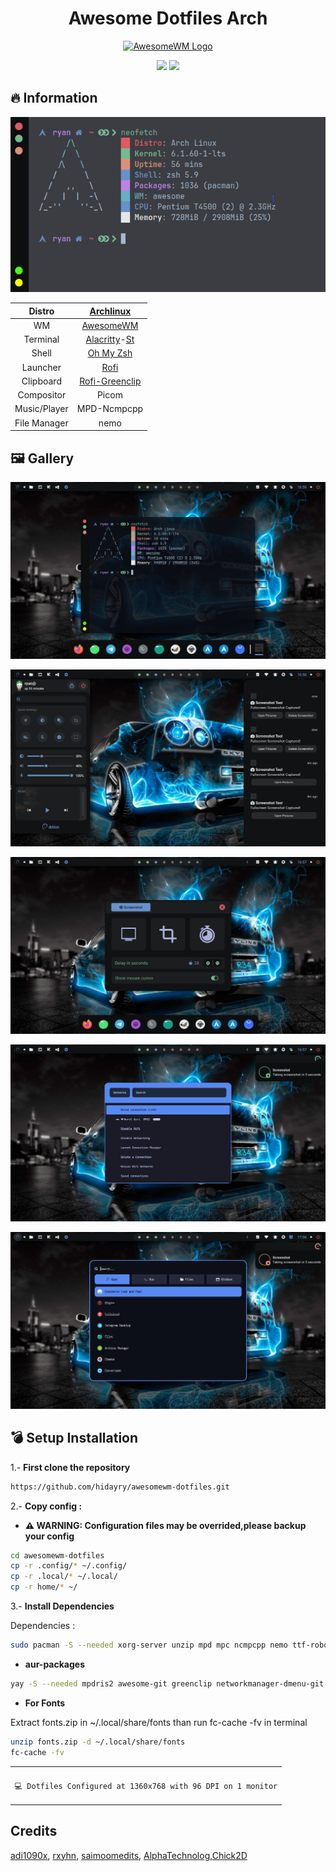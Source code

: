 <div align="center">
     <h1>Awesome Dotfiles Arch</h1>
 </div>

<div align=center>

<a href="https://awesomewm.org/"><img alt="AwesomeWM Logo" height="150" src="https://upload.wikimedia.org/wikipedia/commons/0/07/Awesome_logo.svg"></a>

<div align="center">
    <img src ="https://img.shields.io/badge/Awesome-WM-blue?style=for-the-badge&logo=lua&logoColor=red&color=red"/>
    <img src ="https://img.shields.io/badge/Archlinux-green?style=for-the-badge&logo=Arch Linux&logoColor=red&color=blue"/>
</div>

</div>

## 🔥 Information

![ss](./ss/terminal.png)

|    Distro    |                          [Archlinux](https://archlinux.org/)                           |
| :----------: | :------------------------------------------------------------------------------------: |
|      WM      |                   [AwesomeWM](https://github.com/awesomeWM/awesome)                    |
|   Terminal   | [Alacritty](https://github.com/alacritty/alacritty)-[St](https://github.com/siduck/st) |
|    Shell     |                    [Oh My Zsh](https://github.com/ohmyzsh/ohmyzsh)                     |
|   Launcher   |                       [Rofi](https://github.com/davatorium/rofi)                       |
|  Clipboard   |                  [Rofi-Greenclip](https://github.com/erebe/greenclip)                  |
|  Compositor  |                                         Picom                                          |
| Music/Player |                                      MPD-Ncmpcpp                                       |
| File Manager |                                          nemo                                          |

## 🖼️ Gallery

![ss](./ss/home.png)

![ss](./ss/widget.png)

![ss](./ss/sstools.png)

![ss](./ss/network.png)

![ss](./ss/rofi.png)

## 💣 Setup Installation

1.- <b>First clone the repository</b>

```sh
https://github.com/hidayry/awesomewm-dotfiles.git
```

2.- <b>Copy config :</b>

- **⚠️ WARNING: Configuration files may be overrided,please backup your config**

```sh
cd awesomewm-dotfiles
cp -r .config/* ~/.config/
cp -r .local/* ~/.local/
cp -r home/* ~/
```

3.- <b>Install Dependencies</b>

Dependencies :

```sh
sudo pacman -S --needed xorg-server unzip mpd mpc ncmpcpp nemo ttf-roboto polkit-gnome maim alsa-utils brightnessctl jq playerctl xdotool xdo redshift lxappearance-gtk3 python-mutagen dmenu rofi picom xautolock gvfs gvfs-mtp gvfs-ntfs alacritty
```

- **aur-packages**

```sh
yay -S --needed mpdris2 awesome-git greenclip networkmanager-dmenu-git i3lock-color tela-circle-icon-theme-manjaro material-gtk-theme-deepocean-git
```

- **For Fonts**

Extract fonts.zip in ~/.local/share/fonts than run fc-cache -fv in terminal

```sh
unzip fonts.zip -d ~/.local/share/fonts
fc-cache -fv
```

<table align="center">
   <tr>
      <th align="center">
      </th>
   </tr>
   <tr>
      <td align="center">

    💻 Dotfiles Configured at 1360x768 with 96 DPI on 1 monitor

   </tr>
   </table>

## Credits

[adi1090x](https://github.com/adi1090x/rofi), [rxyhn](https://github.com/rxyhn/yoru), [saimoomedits](https://github.com/saimoomedits/dotfiles), [AlphaTechnolog](https://github.com/AlphaTechnolog),[Chick2D](https://github.com/Chick2D/neofetch-themes)
